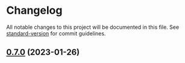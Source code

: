 # Changelog

All notable changes to this project will be documented in this file. See [standard-version](https://github.com/conventional-changelog/standard-version) for commit guidelines.

## [0.7.0](https://github.com/lantron-ltd/npsg/compare/v0.6.0...v0.7.0) (2023-01-26)
